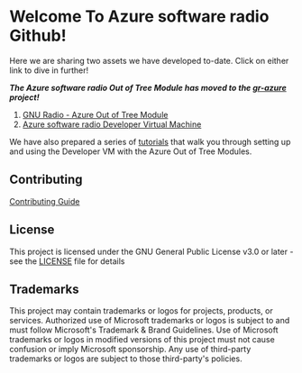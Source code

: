 # Welcome To Azure software radio Github!

Here we are sharing two assets we have developed to-date. Click on either link to dive in further!

***The Azure software radio Out of Tree Module has moved to the [gr-azure](https://github.com/microsoft/gr-azure) project!***

1. [GNU Radio - Azure Out of Tree Module](https://github.com/microsoft/gr-azure)
2. [Azure software radio Developer Virtual Machine](./pages/devvm.md)

We have also prepared a series of [tutorials](./tutorials/README.md) that walk you through setting up and using the Developer VM with the Azure Out of Tree Modules.


## Contributing

[Contributing Guide](./CONTRIBUTING.md)

## License

This project is licensed under the GNU General Public License v3.0 or later - see the [LICENSE](LICENSE.txt) file for details

## Trademarks

This project may contain trademarks or logos for projects, products, or services. Authorized use of Microsoft trademarks or logos is subject to and must follow Microsoft's Trademark & Brand Guidelines. Use of Microsoft trademarks or logos in modified versions of this project must not cause confusion or imply Microsoft sponsorship. Any use of third-party trademarks or logos are subject to those third-party's policies.

